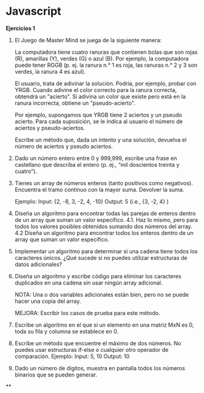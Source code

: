 # Javascript
**Ejercicios 1**


1. El Juego de Master Mind se juega de la siguiente manera:

    La computadora tiene cuatro ranuras que contienen bolas que son rojas (R), amarillas (Y), verdes (G) o azul (B). Por ejemplo, la computadora puede tener RGGB (p. ej. la ranura n.° 1 es roja, las ranuras n.° 2 y 3 son verdes, la ranura 4 es azul).
    
    El usuario, trata de adivinar la solución. Podría, por ejemplo, probar con YRGB.
    Cuando adivine el color correcto para la ranura correcta, obtendrá un "acierto". 
    Si adivina un color que existe pero está en la ranura incorrecta, obtiene un "pseudo-acierto".
    
    Por  ejemplo, supongamos que YRGB tiene 2 aciertos y un pseudo acierto.
    Para cada suposición, se le indica al usuario el número de aciertos y pseudo-aciertos.
    
    Escribe un método que, dada un intento y una solución, devuelva el número de aciertos y pseudo aciertos.


2. Dado un número entero entre 0 y 999,999, escribe una frase en castellano que describa el entero (p. ej., “mil doscientos treinta y cuatro”).


3. Tienes un array de números enteros (tanto positivos como negativos). Encuentra el tramo continuo con la mayor suma. Devolver la suma.

    Ejemplo:
    Input: {2, -8, 3, -2, 4, -10}
    Output: 5 (i.e., {3, -2, 4} )


4. Diseña un algoritmo para encontrar todas las parejas de enteros dentro de un array que suman un valor específico.
    4.1. Haz lo mismo, pero para todos los valores posibles obtenidos sumando dos números del array.
    4.2 Diseña un algoritmo para encontrar todos los enteros dentro de un array que suman un valor específico.


5. Implementar un algoritmo para determinar si una cadena tiene todos los caracteres únicos. ¿Qué sucede si no puedes utilizar estructuras de datos adicionales?

6. Diseña un algoritmo y escribe código para eliminar los caracteres duplicados en una cadena sin usar ningún array adicional. 

    NOTA: Una o dos variables adicionales están bien, pero no se puede hacer una copia del array.
    
    MEJORA: Escribir los casos de prueba para este método.

7. Escribe un algoritmo en el que si un elemento en una matriz MxN es 0, toda su fila y columna se establece en 0.

8. Escribe un método que encuentre el máximo de dos números. No puedes usar estructuras if-else o cualquier otro operador de comparación.
    Ejemplo:
    Input: 5, 10
    Output: 10

9. Dado un número de dígitos, muestra en pantalla todos los números binarios que se pueden generar.



**
